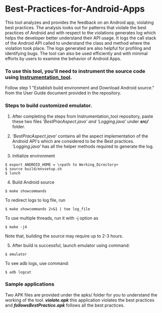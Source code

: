 # Best-Practices-for-Android-Apps

This tool analyzes and provides the feedback on an Android app, violating best practices. The analysis looks out for patterns that 
violate the best practices of Android and with respect to the violations generates log which helps the developer better understand 
their API usage. It logs the call stack of the Android API called to understand the class and method where the violation took place.
The logs generated are also helpful for profiling and identifying bugs. The tool can also be used efficiently and with minimal efforts
by users to examine the behavior of Android Apps.

### To use this tool, you'll need to instrument the source code using [Instrumentation_tool](https://github.com/poojakanchan/instrumentation_tool).
Follow step 1 "Establish build environment and Download Android source." from the User Guide document provided in the repository.
      
### Steps to build customized emulator.
1) After completing the steps from Instrumentation_tool repository, paste these two files *'BestPracAspect.java' and 'Logging.java'* 
under **_src/_** folder.
	
2) *'BestPracAspect.java'* contains all the aspect implementation of the Android API's which are considered to be the Best practices.
*'Logging.java'* has all the helper methods required to generate the log.

3) Initialize environment  
```
$ export ANDROID_HOME = \<path to Working_Directory>  
$ source build/envsetup.sh  
$ lunch  
```  
4) Build Android source  
```
$ make showcommands
```  
   To redirect logs to log file, run  
```	
$ make showcommands 2>&1 | tee log_file  
```  
   To use multiple threads, run it with -j option as  
```
$ make -j4
```  
   Note that, building the source may require up to 2-3 hours.

5) After build is successful, launch emulator using command:  
```
$ emulator  
```  
   To see adb logs, use command:  
```
$ adb logcat  
```  
### Sample applications
Two APK files are provided under the apks/ folder for you to understand the working of the tool. **_violate.apk_** this application violates the best practices and **_followsBestPractice.apk_** follows all the best practices.
